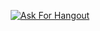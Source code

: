 <p align="center">
  <a href="https://aeiwz.github.io/askforhangout/" target="_blank">
    <img src="https://img.shields.io/badge/Try%20Now-Ask%20For%20Hangout-ff69b4?style=for-the-badge&logo=heart&logoColor=white" alt="Ask For Hangout">
  </a>
</p>
